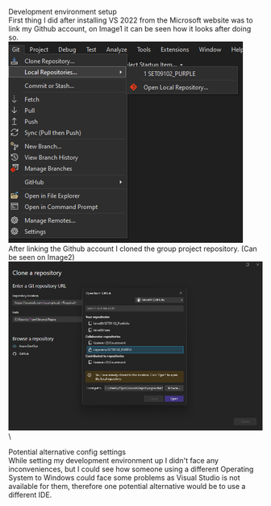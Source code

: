 Development environment setup\
First thing I did after installing VS 2022 from the Microsoft website was to link my Github account, on Image1 it can be seen how it looks after doing so.\
![image1](images/Image1.png)\
After linking the Github account I cloned the group project repository. (Can be seen on Image2)\
![image2](images/Image2.png)\

Potential alternative config settings\
While setting my development environment up I didn't face any inconveniences, but I could see how someone using a different Operating System to Windows could face some problems as Visual Studio is not available for them, therefore one potential alternative would be to use a different IDE.
